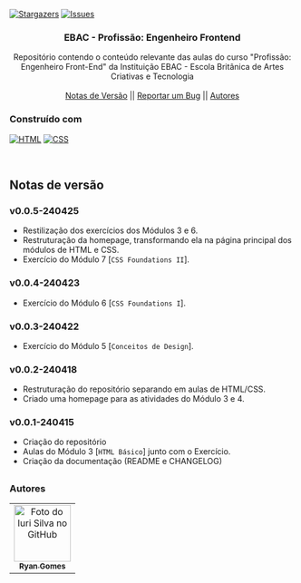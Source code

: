 <!--
Readme used from model
https://github.com/othneildrew/Best-README-Template
-->

<a name="readme-top"></a>

[![Stargazers][stars-shield]][stars-url]
[![Issues][issues-shield]][issues-url]

<!-- PROJECT LOGO -->
<div align="center">
  <h3 align="center">EBAC - Profissão: Engenheiro Frontend</h3>

  <p align="center">
    Repositório contendo o conteúdo relevante das aulas do curso "Profissão: Engenheiro Front-End" da Instituição EBAC - Escola Britânica de Artes Criativas e Tecnologia
    <br />
    <br />
    <a href="#notas-de-versão">Notas de Versão</a>
    ||
    <a href="https://github.com/RRyanDEV/avaliacao-interpessoal/issues">Reportar um Bug</a>
    ||
    <a href="#autores">Autores</a>
    </p>
</div>

<!-- ABOUT THE PROJECT -->

<!-- ## Sobre o Projeto

O projeto de Avaliação Interpessoal busca proporcionar uma análise abrangente das habilidades interpessoais dos alunos. Essa avaliação busca reunir feedbacks de diferentes fontes, a fim de oferecer uma visão abrangente do desempenho interpessoal de um indivíduo. -->

### Construído com

[![HTML][HTML]][html-url]
[![CSS][CSS]][css-url]

<br />
 
<a name="section-changelog">

## Notas de versão

</a>

### v0.0.5-240425

- Restilização dos exercícios dos Módulos 3 e 6.
- Restruturação da homepage, transformando ela na página principal dos módulos de HTML e CSS.
- Exercício do Módulo 7 [`CSS Foundations II`].

### v0.0.4-240423

- Exercício do Módulo 6 [`CSS Foundations I`].

### v0.0.3-240422

- Exercício do Módulo 5 [`Conceitos de Design`].

### v0.0.2-240418

- Restruturação do repositório separando em aulas de HTML/CSS.
- Criado uma homepage para as atividades do Módulo 3 e 4.

### v0.0.1-240415

- Criação do repositório
- Aulas do Módulo 3 [`HTML Básico`] junto com o Exercício.
- Criação da documentação (README e CHANGELOG)

<!-- <p align="right">(<a href="#readme-top">back to top</a>)</p> -->

##

<a name="section-autores">

### Autores

</a>

<table>
  <tr>
    <td align="center">
      <a href="#">
        <img src="https://avatars.githubusercontent.com/u/85912228?v=4" width="100px;" alt="Foto do Iuri Silva no GitHub"/><br>
        <sub>
          <b>Ryan Gomes</b>
        </sub>
      </a>
    </td>
</table>

<!-- MARKDOWN LINKS & IMAGES -->
<!-- https://www.markdownguide.org/basic-syntax/#reference-style-links -->

[stars-shield]: https://img.shields.io/github/stars/RRyanDEV/ebac-engenheiro-frontend?style=for-the-badge
[stars-url]: https://github.com/RRyanDEV/ebac-engenheiro-frontend/stargazers
[issues-shield]: https://img.shields.io/github/issues/RRyanDEV/ebac-engenheiro-frontend?style=for-the-badge
[issues-url]: https://github.com/RRyanDEV/ebac-engenheiro-frontend/issues

[HTML]: https://img.shields.io/badge/html-%23E34F26.svg?style=for-the-badge&logo=html5&logoColor=white
[html-url]: https://developer.mozilla.org/pt-BR/docs/Web/HTML
[CSS]: https://img.shields.io/badge/css-%231572B6.svg?style=for-the-badge&logo=css3&logoColor=white
[css-url]: https://developer.mozilla.org/pt-BR/docs/Web/CSS